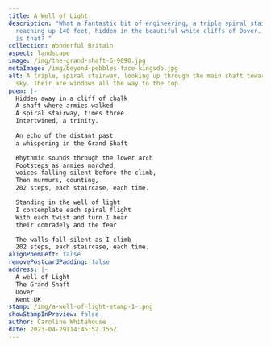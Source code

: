 ```yaml
---
title: A Well of Light.
description: "What a fantastic bit of engineering, a triple spiral staircase,
  reaching up 140 feet, hidden in the beautiful white cliffs of Dover. How neat
  is that? "
collection: Wonderful Britain
aspect: landscape
image: /img/the-grand-shaft-6-9090.jpg
metaImage: /img/beyond-pebbles-face-kingsdo.jpg
alt: A triple, spiral stairway, looking up through the main shaft towards the
  sky. Their are windows all the way to the top.
poem: |-
  Hidden away in a cliff of chalk
  A shaft where armies walked
  A spiral stairway, times three
  Intertwined, a trinity.
   
  An echo of the distant past
  a whispering in the Grand Shaft

  Rhythmic sounds through the lower arch 
  Footsteps as armies marched, 
  voices falling silent before the climb, 
  Then murmurs, counting, 
  202 steps, each staircase, each time.

  Standing in the well of light 
  I contemplate each spiral flight
  With each twist and turn I hear 
  their comradely and the fear

  The walls fall silent as I climb
  202 steps, each staircase, each time.
alignPoemLeft: false
removePostcardPadding: false
address: |-
  A well of Light
  The Grand Shaft
  Dover
  Kent UK
stamp: /img/a-well-of-light-stamp-1-.png
showStampInPreview: false
author: Caroline Whitehouse
date: 2023-04-29T14:45:52.155Z
---
```

